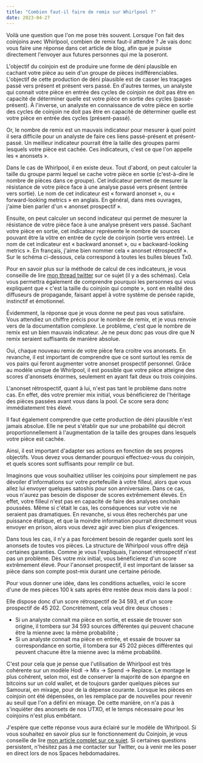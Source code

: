 ```yaml
---
title: "Combien faut-il faire de remix sur Whirlpool ?"
date: 2023-04-27
---
```


Voilà une question que l'on me pose très souvent. Lorsque l'on fait des coinjoins avec Whirlpool, combien de remix faut-il attendre ? Je vais donc vous faire une réponse dans cet article de blog, afin que je puisse directement l'envoyer aux futures personnes qui me la poseront.

L'objectif du coinjoin est de produire une forme de déni plausible en cachant votre pièce au sein d'un groupe de pièces indifférenciables. L'objectif de cette production de déni plausible est de casser les traçages passé vers présent et présent vers passé. En d'autres termes, un analyste qui connait votre pièce en entrée des cycles de coinjoin ne doit pas être en capacité de déterminer quelle est votre pièce en sortie des cycles (passé-présent). À l'inverse, un analyste en connaissance de votre pièce en sortie des cycles de coinjoin ne doit pas être en capacité de déterminer quelle est votre pièce en entrée des cycles (présent-passé).

Or, le nombre de remix est un mauvais indicateur pour mesurer à quel point il sera difficile pour un analyste de faire ces liens passé-présent et présent-passé. Un meilleur indicateur pourrait être la taille des groupes parmi lesquels votre pièce est cachée. Ces indicateurs, c'est ce que l'on appelle les « anonsets ».

Dans le cas de Whirlpool, il en existe deux. Tout d'abord, on peut calculer la taille du groupe parmi lequel se cache votre pièce en sortie (c'est-à-dire le nombre de pièces dans ce groupe). Cet indicateur permet de mesurer la résistance de votre pièce face à une analyse passé vers présent (entrée vers sortie). Le nom de cet indicateur est « forward anonset », ou « forward-looking metrics » en anglais. En général, dans mes ouvrages, j'aime bien parler d'un « anonset prospectif ».

Ensuite, on peut calculer un second indicateur qui permet de mesurer la résistance de votre pièce face à une analyse présent vers passé. Sachant votre pièce en sortie, cet indicateur représente le nombre de sources pouvant être la vôtre en entrée de cycle de coinjoin (sortie vers entrée). Le nom de cet indicateur est « backward anonset », ou « backward-looking metrics ». En français, j'aime bien nommer cela « anonset rétrospectif ». Sur le schéma ci-dessous, cela correspond à toutes les bulles bleues Tx0.

Pour en savoir plus sur la méthode de calcul de ces indicateurs, je vous conseille de lire [mon thread twitter](https://twitter.com/Loic_Pandul/status/1550850558147395585?s=20) sur ce sujet (il y a des schémas). Cela vous permettra également de comprendre pourquoi les personnes qui vous expliquent que « c'est la taille du coinjoin qui compte », sont en réalité des diffuseurs de propagande, faisant appel à votre système de pensée rapide, instinctif et émotionnel.

Évidemment, la réponse que je vous donne ne peut pas vous satisfaire. Vous attendiez un chiffre précis pour le nombre de remix, et je vous renvoie vers de la documentation complexe. Le problème, c'est que le nombre de remix est un bien mauvais indicateur. Je ne peux donc pas vous dire que N remix seraient suffisants de manière absolue.

Oui, chaque nouveau remix de votre pièce fera croitre vos anonsets. En revanche, il est important de comprendre que ce sont surtout les remix de vos pairs qui feront augmenter votre anonset prospectif personnel. Grâce au modèle unique de Whirlpool, il est possible que votre pièce atteigne des scores d'anonsets énormes, seulement en ayant fait deux ou trois coinjoins.

L'anonset rétrospectif, quant à lui, n'est pas tant le problème dans notre cas. En effet, dès votre premier mix initial, vous bénéficierez de l'héritage des pièces passées avant vous dans la pool. Ce score sera donc immédiatement très élevé.

Il faut également comprendre que cette production de déni plausible n'est jamais absolue. Elle ne peut s'établir que sur une probabilité qui décroit proportionnellement à l'augmentation de la taille des groupes dans lesquels votre pièce est cachée.

Ainsi, il est important d'adapter ses actions en fonction de ses propres objectifs. Vous devez vous demander pourquoi effectuez-vous du coinjoin, et quels scores sont suffisants pour remplir ce but.

Imaginons que vous souhaitiez utiliser les coinjoins pour simplement ne pas dévoiler d'informations sur votre portefeuille à votre filleul, alors que vous allez lui envoyer quelques satoshis pour son anniversaire. Dans ce cas, vous n'aurez pas besoin de disposer de scores extrêmement élevés. En effet, votre filleul n'est pas en capacité de faire des analyses onchain poussées. Même si c'était le cas, les conséquences sur votre vie ne seraient pas dramatiques. En revanche, si vous êtes recherchés par une puissance étatique, et que la moindre information pourrait directement vous envoyer en prison, alors vous devez agir avec bien plus d'exigences.

Dans tous les cas, il n'y a pas forcément besoin de regarder quels sont les anonsets de toutes vos pièces. La structure de Whirlpool vous offre déjà certaines garanties. Comme je vous l'expliquais, l'anonset rétrospectif n'est pas un problème. Dès votre mix initial, vous bénéficierez d'un score extrêmement élevé. Pour l'anonset prospectif, il est important de laisser sa pièce dans son compte post-mix durant une certaine période.

Pour vous donner une idée, dans les conditions actuelles, voici le score d'une de mes pièces 100 k sats après être restée deux mois dans la pool :

Elle dispose donc d'un score rétrospectif de 34 593, et d'un score prospectif de 45 202. Concrètement, cela veut dire deux choses :

* Si un analyste connait ma pièce en sortie, et essaie de trouver son origine, il tombera sur 34 593 sources différentes qui peuvent chacune être la mienne avec la même probabilité ;
* Si un analyste connait ma pièce en entrée, et essaie de trouver sa correspondance en sortie, il tombera sur 45 202 pièces différentes qui peuvent chacune être la mienne avec la même probabilité.

C'est pour cela que je pense que l'utilisation de Whirlpool est très cohérente sur un modèle Hodl -> Mix -> Spend -> Replace. Le montage le plus cohérent, selon moi, est de conserver la majorité de son épargne en bitcoins sur un cold wallet, et de toujours garder quelques pièces sur Samourai, en mixage, pour de la dépense courante. Lorsque les pièces en coinjoin ont été dépensées, on les remplace par de nouvelles pour revenir au seuil que l'on a défini en mixage. De cette manière, on n'a pas à s'inquiéter des anonsets de nos UTXO, et le temps nécessaire pour les coinjoins n'est plus embêtant.

J'espère que cette réponse vous aura éclairé sur le modèle de Whirlpool. Si vous souhaitez en savoir plus sur le fonctionnement du Coinjoin, je vous conseille de lire [mon article complet sur ce sujet](https://www.pandul.fr/post/comprendre-et-utiliser-le-coinjoin-sur-bitcoin). Si certaines questions persistent, n'hésitez pas à me contacter sur Twitter, ou à venir me les poser en direct lors de nos Spaces hebdomadaires.

